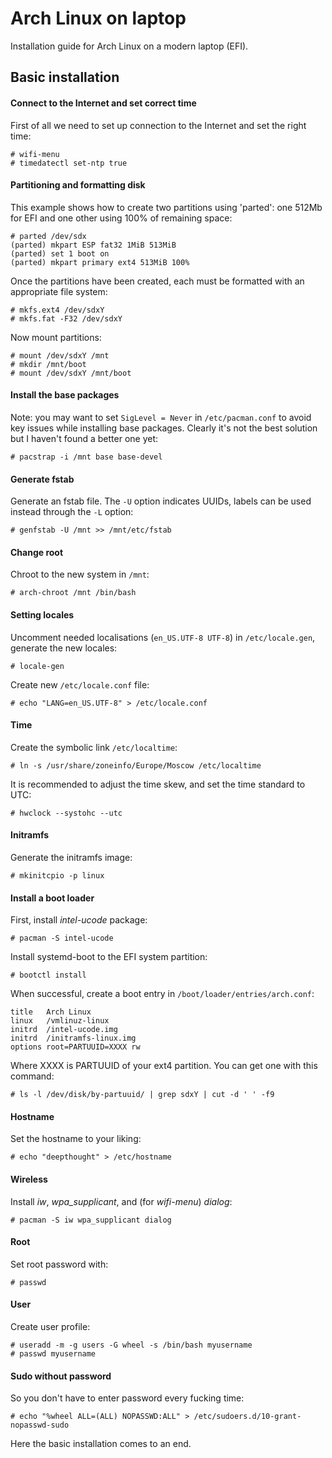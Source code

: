 # Arch Linux on laptop
Installation guide for Arch Linux on a modern laptop (EFI).

## Basic installation

#### Connect to the Internet and set correct time

First of all we need to set up connection to the Internet and set the right time:
```
# wifi-menu
# timedatectl set-ntp true
```

#### Partitioning and formatting disk
This example shows how to create two partitions using 'parted': one 512Mb for EFI and one other using 100% of remaining space:
```
# parted /dev/sdx
(parted) mkpart ESP fat32 1MiB 513MiB
(parted) set 1 boot on
(parted) mkpart primary ext4 513MiB 100%
```
Once the partitions have been created, each must be formatted with an appropriate file system:
```
# mkfs.ext4 /dev/sdxY
# mkfs.fat -F32 /dev/sdxY
```

Now mount partitions:
```
# mount /dev/sdxY /mnt
# mkdir /mnt/boot
# mount /dev/sdxY /mnt/boot
```

#### Install the base packages
Note: you may want to set `SigLevel = Never` in `/etc/pacman.conf` to avoid key issues while installing base packages. Clearly it's not the best solution but I haven't found a better one yet:
```
# pacstrap -i /mnt base base-devel
```

#### Generate fstab
Generate an fstab file. The `-U` option indicates UUIDs, labels can be used instead through the `-L` option:
```
# genfstab -U /mnt >> /mnt/etc/fstab
```

#### Change root
Chroot to the new system in `/mnt`:
```
# arch-chroot /mnt /bin/bash
```

#### Setting locales
Uncomment needed localisations (`en_US.UTF-8 UTF-8`) in `/etc/locale.gen`, generate the new locales:
```
# locale-gen
```
Create new `/etc/locale.conf` file:
```
# echo "LANG=en_US.UTF-8" > /etc/locale.conf
```

#### Time
Create the symbolic link `/etc/localtime`:
```
# ln -s /usr/share/zoneinfo/Europe/Moscow /etc/localtime
```
It is recommended to adjust the time skew, and set the time standard to UTC:
```
# hwclock --systohc --utc
```

#### Initramfs
Generate the initramfs image:
```
# mkinitcpio -p linux
```

#### Install a boot loader
First, install *intel-ucode* package:
```
# pacman -S intel-ucode
```
Install systemd-boot to the EFI system partition:
```
# bootctl install
```
When successful, create a boot entry in `/boot/loader/entries/arch.conf`:
```
title   Arch Linux
linux   /vmlinuz-linux
initrd  /intel-ucode.img
initrd  /initramfs-linux.img
options root=PARTUUID=XXXX rw
```
Where XXXX is PARTUUID of your ext4 partition. You can get one with this command:
```
# ls -l /dev/disk/by-partuuid/ | grep sdxY | cut -d ' ' -f9
```

#### Hostname
Set the hostname to your liking:
```
# echo "deepthought" > /etc/hostname
```

#### Wireless
Install *iw*, *wpa_supplicant*, and (for *wifi-menu*) *dialog*:
```
# pacman -S iw wpa_supplicant dialog
```

#### Root
Set root password with:
```
# passwd
```

#### User
Create user profile:
```
# useradd -m -g users -G wheel -s /bin/bash myusername
# passwd myusername
```

#### Sudo without password
So you don't have to enter password every fucking time:
```
# echo "%wheel ALL=(ALL) NOPASSWD:ALL" > /etc/sudoers.d/10-grant-nopasswd-sudo
```
Here the basic installation comes to an end.
